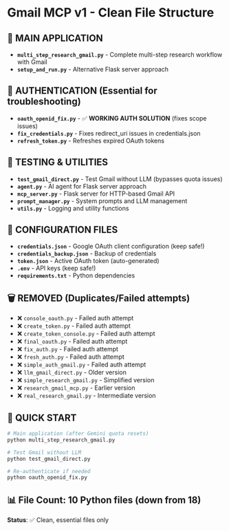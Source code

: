 # Gmail MCP v1 - Clean File Structure

## 🎯 **MAIN APPLICATION**
- **`multi_step_research_gmail.py`** - Complete multi-step research workflow with Gmail
- **`setup_and_run.py`** - Alternative Flask server approach

## 🔧 **AUTHENTICATION (Essential for troubleshooting)**
- **`oauth_openid_fix.py`** - ✅ **WORKING AUTH SOLUTION** (fixes scope issues)
- **`fix_credentials.py`** - Fixes redirect_uri issues in credentials.json
- **`refresh_token.py`** - Refreshes expired OAuth tokens

## 🧪 **TESTING & UTILITIES**
- **`test_gmail_direct.py`** - Test Gmail without LLM (bypasses quota issues)
- **`agent.py`** - AI agent for Flask server approach
- **`mcp_server.py`** - Flask server for HTTP-based Gmail API
- **`prompt_manager.py`** - System prompts and LLM management
- **`utils.py`** - Logging and utility functions

## 📁 **CONFIGURATION FILES**
- **`credentials.json`** - Google OAuth client configuration (keep safe!)
- **`credentials_backup.json`** - Backup of credentials
- **`token.json`** - Active OAuth token (auto-generated)
- **`.env`** - API keys (keep safe!)
- **`requirements.txt`** - Python dependencies

## 🗑️ **REMOVED (Duplicates/Failed attempts)**
- ❌ `console_oauth.py` - Failed auth attempt
- ❌ `create_token.py` - Failed auth attempt  
- ❌ `create_token_console.py` - Failed auth attempt
- ❌ `final_oauth.py` - Failed auth attempt
- ❌ `fix_auth.py` - Failed auth attempt
- ❌ `fresh_auth.py` - Failed auth attempt
- ❌ `simple_auth_gmail.py` - Failed auth attempt
- ❌ `llm_gmail_direct.py` - Older version
- ❌ `simple_research_gmail.py` - Simplified version
- ❌ `research_gmail_mcp.py` - Earlier version
- ❌ `real_research_gmail.py` - Intermediate version

## 🚀 **QUICK START**
```bash
# Main application (after Gemini quota resets)
python multi_step_research_gmail.py

# Test Gmail without LLM
python test_gmail_direct.py

# Re-authenticate if needed
python oauth_openid_fix.py
```

## 📊 **File Count**: 10 Python files (down from 18)
**Status**: ✅ Clean, essential files only
